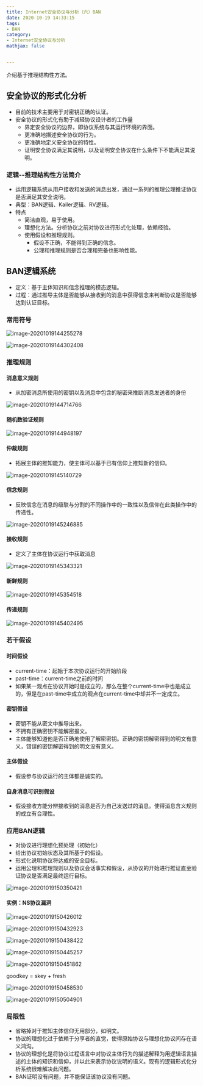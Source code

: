 ```yaml
---
title: Internet安全协议与分析（六）BAN
date: 2020-10-19 14:33:15
tags:
- BAN
category:
- Internet安全协议与分析
mathjax: false


---
```


介绍基于推理结构性方法。

<!--more-->

## 安全协议的形式化分析

- 目前的技术主要用于对密钥正确的认证。
- 安全协议的形式化有助于减轻协议设计者的工作量
  - 界定安全协议的边界，即协议系统与其运行环境的界面。
  - 更准确地描述安全协议的行为。
  - 更准确地定义安全协议的特性。
  - 证明安全协议满足其说明，以及证明安全协议在什么条件下不能满足其说明。

### 逻辑--推理结构性方法简介

- 运用逻辑系统从用户接收和发送的消息出发，通过一系列的推理公理推证协议是否满足其安全说明。
- 典型：BAN逻辑、Kailer逻辑、RV逻辑。
- 特点
  - 简洁直观，易于使用。
  - 理想化方法。分析协议之前对协议进行形式化处理，依赖经验。
  - 使用假设和推理规则。
    - 假设不正确，不能得到正确的信念。
    - 公理和推理规则是否合理和完备也影响性能。

## BAN逻辑系统

- 定义：基于主体知识和信念推理的模态逻辑。
- 过程：通过推导主体是否能够从接收到的消息中获得信念来判断协议是否能够达到认证目标。

### 常用符号

![image-20201019144255278](Internet安全协议与分析（六）BAN/image-20201019144255278.png)

![image-20201019144302408](Internet安全协议与分析（六）BAN/image-20201019144302408.png)

### 推理规则

#### 消息意义规则

- 从加密消息所使用的密钥以及消息中包含的秘密来推断消息发送者的身份

![image-20201019144714766](Internet安全协议与分析（六）BAN/image-20201019144714766.png)

#### 随机数验证规则

![image-20201019144948197](Internet安全协议与分析（六）BAN/image-20201019144948197.png)

#### 仲裁规则

- 拓展主体的推知能力，使主体可以基于已有信仰上推知新的信仰。

![image-20201019145140729](Internet安全协议与分析（六）BAN/image-20201019145140729.png)

#### 信念规则

- 反映信念在消息的级联与分割的不同操作中的一致性以及信仰在此类操作中的传递性。

![image-20201019145246885](Internet安全协议与分析（六）BAN/image-20201019145246885.png)

#### 接收规则

- 定义了主体在协议运行中获取消息

![image-20201019145343321](Internet安全协议与分析（六）BAN/image-20201019145343321.png)

#### 新鲜规则

![image-20201019145354518](Internet安全协议与分析（六）BAN/image-20201019145354518.png)

#### 传递规则

![image-20201019145402495](Internet安全协议与分析（六）BAN/image-20201019145402495.png)

### 若干假设

#### 时间假设

- current-time：起始于本次协议运行的开始阶段
- past-time：current-time之前的时间
- 如果某一观点在协议开始时是成立的，那么在整个current-time中也是成立的，但是在past-time中成立的观点在current-time中却并不一定成立。

#### 密钥假设

- 密钥不能从密文中推导出来。
- 不拥有正确密钥不能解密报文。
- 主体能够知道他是否正确地使用了解密密钥。正确的密钥解密得到的明文有意义，错误的密钥解密得到的明文没有意义。

#### 主体假设

- 假设参与协议运行的主体都是诚实的。

#### 自身消息可识别假设

- 假设接收方能分辨接收到的消息是否为自己发送过的消息。使得消息含义规则的成立有合理性。

### 应用BAN逻辑

- 对协议进行理想化预处理（初始化）
- 给出协议初始状态及其所基于的假设。
- 形式化说明协议将达成的安全目标。
- 运用公理和推理规则以及协议会话事实和假设，从协议的开始进行推证直至验证协议是否满足最终运行目标。

![image-20201019150350421](Internet安全协议与分析（六）BAN/image-20201019150350421.png)

#### 实例：NS协议漏洞

![image-20201019150426012](Internet安全协议与分析（六）BAN/image-20201019150426012.png)

![image-20201019150432923](Internet安全协议与分析（六）BAN/image-20201019150432923.png)

![image-20201019150438422](Internet安全协议与分析（六）BAN/image-20201019150438422.png)

![image-20201019150445257](Internet安全协议与分析（六）BAN/image-20201019150445257.png)

![image-20201019150451862](Internet安全协议与分析（六）BAN/image-20201019150451862.png)

goodkey = skey + fresh

![image-20201019150458530](Internet安全协议与分析（六）BAN/image-20201019150458530.png)

![image-20201019150504901](Internet安全协议与分析（六）BAN/image-20201019150504901.png)

### 局限性

- 省略掉对于推知主体信仰无用部分，如明文。
- 协议的理想化过于依赖于分享者的直觉，使得原始协议与理想化协议间存在语义鸿沟。
- 协议的理想化是将协议过程语言中对协议主体行为的描述解释为用逻辑语言描述的主体的知识和信仰，并以此来表示协议说明的语义。现有的逻辑形式化分析系统很难解决此问题。
- BAN证明没有问题，并不能保证该协议没有问题。

